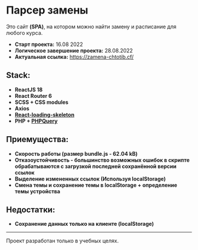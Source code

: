 # Парсер замены

Это сайт **(SPA)**, на котором можно найти замену и расписание для любого курса.

- **Старт проекта:** 16.08 2022
- **Логическое завершение проекта:** 28.08.2022
- **Актуальная ссылка:** https://zamena-chtotib.cf/

## Stack:

- **ReactJS 18**
- **React Router 6**
- **SCSS + CSS modules**
- **Axios**
- **[React-loading-skeleton](https://github.com/dvtng/react-loading-skeleton)**
- **PHP + [PHPQuery](https://code.google.com/archive/p/phpquery/downloads)**

## Приемущества:

- **Скорость работы (размер bundle.js - 62.04 kB)**
- **Отказоустойчивость - большинство возможных ошибок в скрипте обрабатываются с загрузкой последней сохранённой версии ссылок**
- **Выделение измененных ссылок (Используя localStorage)**
- **Смена темы и сохранение темы в localStorage + определение темы устройства**

## Недостатки:

- **Сохранение данных только на клиенте (localStorage)**

---
Проект разработан только в учебных целях.